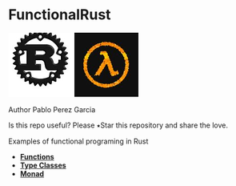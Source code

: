 # FunctionalRust
![My image](img/rust.jpg)
![My image](img/lambda.jpg)

Author Pablo Perez Garcia

Is this repo useful? Please ⭑Star this repository and share the love.

Examples of functional programing in Rust

* **[Functions](src/functions.rs)**
* **[Type Classes](src/type_classes.rs)**
* **[Monad](src/monad.rs)**

